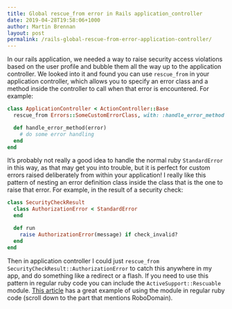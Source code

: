```yaml
---
title: Global rescue_from error in Rails application_controller
date: 2019-04-28T19:58:06+1000
author: Martin Brennan
layout: post
permalink: /rails-global-rescue-from-error-application-controller/
---
```


In our rails application, we needed a way to raise security access violations based on the user profile and bubble them all the way up to the application controller. We looked into it and found you can use `rescue_from` in your application controller, which allows you to specify an error class and a method inside the controller to call when that error is encountered. For example:

```ruby
class ApplicationController < ActionController::Base
  rescue_from Errors::SomeCustomErrorClass, with: :handle_error_method

  def handle_error_method(error)
    # do some error handling
  end
end
```

It’s probably not really a good idea to handle the normal ruby `StandardError` in this way, as that may get you into trouble, but it is perfect for custom errors raised deliberately from within your application! I really like this pattern of nesting an error definition class inside the class that is the one to raise that error. For example, in the result of a security check:

```ruby
class SecurityCheckResult
  class AuthorizationError < StandardError
  end

  def run
    raise AuthorizationError(message) if check_invalid?
  end
end
```

Then in application controller I could just `rescue_from SecurityCheckResult::AuthorizationError` to catch this anywhere in my app, and do something like a redirect or a flash. If you need to use this pattern in regular ruby code you can include the `ActiveSupport::Rescuable` module. [This article](https://simonecarletti.com/blog/2009/12/inside-ruby-on-rails-rescuable-and-rescue_from/) has a great example of using the module in regular ruby code (scroll down to the part that mentions RoboDomain).
